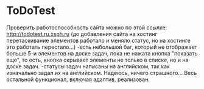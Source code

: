 # ToDoTest
Проверить работоспособность сайта можно по этой ссылке: http://todotest.ru.xsph.ru
(до добавления сайта на хостинг перетаскивание элементов работало и меняло статус, но на хостинге это работать перестало...)
-есть небольшой баг, который не отображает больше 5-и элементов на доске задач, пока не нажата кнопка "показать еще", то есть, кнопка скрывает элементы не только в списке, но и на доске задач.
-статусы задач написаны на английском, так как изначально задал их на английском. Надеюсь, ничего страшного...
Весь остальной функционал, включая адаптив, реализован.
